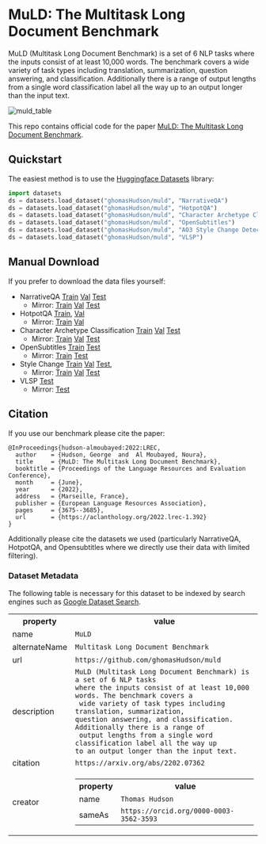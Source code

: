 # MuLD: The Multitask Long Document Benchmark

MuLD (Multitask Long Document Benchmark) is a set of 6 NLP tasks 
where the inputs consist of at least 10,000 words. The benchmark covers a
 wide variety of task types including translation, summarization, 
question answering, and classification. Additionally there is a range of
 output lengths from a single word classification label all the way up 
to an output longer than the input text.

![muld_table](https://user-images.githubusercontent.com/13795113/165515242-76f5fe2a-4cda-428c-aaa1-ab1ca961a8bb.png)


This repo contains official code for the paper [MuLD: The Multitask Long Document Benchmark](http://www.lrec-conf.org/proceedings/lrec2022/pdf/2022.lrec-1.392.pdf).

## Quickstart
The easiest method is to use the [Huggingface Datasets](https://github.com/huggingface/datasets) library:
```python
import datasets
ds = datasets.load_dataset("ghomasHudson/muld", "NarrativeQA")
ds = datasets.load_dataset("ghomasHudson/muld", "HotpotQA")
ds = datasets.load_dataset("ghomasHudson/muld", "Character Archetype Classification")
ds = datasets.load_dataset("ghomasHudson/muld", "OpenSubtitles")
ds = datasets.load_dataset("ghomasHudson/muld", "AO3 Style Change Detection")
ds = datasets.load_dataset("ghomasHudson/muld", "VLSP")
```
## Manual Download
If you prefer to download the data files yourself:
- NarrativeQA [Train](https://drive.google.com/uc?export=download&confirm=yTib&id=1sUXIC6lmk9Khp2mnr9VZwQ-StDlHqTw1) [Val](https://drive.google.com/uc?&confirm=yTib&export=download&id=1xdXEhLHtcqOZh0FbPhY_dnvNMg2bALtm) [Test](https://drive.google.com/uc?confirm=yTib&export=download&id=1BPBXyfYWVGtOXVQv_hlqtvbT25rTQzGu)
  - Mirror: [Train](https://collections.durham.ac.uk/downloads/r2r781wg08m) [Val](https://collections.durham.ac.uk/downloads/r2cf95jb47p) [Test](https://collections.durham.ac.uk/downloads/r2mk61rg96c)
- HotpotQA [Train](https://drive.google.com/uc?export=download&confirm=yTib&id=1OlGRyCEL9JhwIQIKViaWIXCOB_pwj8xU), [Val](https://drive.google.com/uc?export=download&confirm=yTib&id=1_Svtg6PycBpezDYJ78zcJqLa8Ohnk6Gq)
  - Mirror: [Train](https://collections.durham.ac.uk/downloads/r2t435gd01h) [Val](https://collections.durham.ac.uk/downloads/r21j92g751c)
- Character Archetype Classification [Train](https://drive.google.com/uc?export=download&id=1Ckabmzbrunj2np2piAN5_ooZgTiK9K5i) [Val](https://drive.google.com/uc?export=download&id=1I0N8gKD39s0wKLrcAJ0P-4uYdPqzTONS) [Test](https://drive.google.com/uc?export=download&id=1_AI6whuHfD1p3BF7TvOnr8Fs_lOVdt8j)
  - Mirror: [Train](https://collections.durham.ac.uk/downloads/r2jh343s34b) [Val](https://collections.durham.ac.uk/downloads/r2707957700) [Test](https://collections.durham.ac.uk/downloads/r2fx719m502)
- OpenSubtitles [Train](https://drive.google.com/uc?export=download&id=10QF5kL6nvWC4kHDieKx79K36RLdW1M1r&confirm=yTib) [Test](https://drive.google.com/uc?export=download&id=1KWPLYv2_7z_XIBWrWC3khXTNdPKhDF_X)
  - Mirror: [Train](https://collections.durham.ac.uk/downloads/r2x920fw88t) [Test](https://collections.durham.ac.uk/downloads/r26w924b850)
- Style Change [Train](https://drive.google.com/uc?export=download&id=1R29IQ_bFLw3_6DYLtP7YWFTGe7FQAevT&confirm=yTib) [Val](https://drive.google.com/uc?export=download&id=1B_RkTaMMOQXfJ7nDFCpq8GAth7yiW7vF) [Test](https://drive.google.com/uc?export=download&id=1-1eULJlV9nGrAwpdaEr5Ykchwfxn06kj), 
  - Mirror: [Train](https://collections.durham.ac.uk/downloads/r2b5644r533) [Val](https://collections.durham.ac.uk/downloads/r23484zg922) [Test](https://collections.durham.ac.uk/downloads/r2j67313844)
- VLSP [Test](https://drive.google.com/uc?export=download&id=1ljTZZV5MpD07my2Vn1SVT3eQPKMVlHU5)
  - Mirror: [Test](https://collections.durham.ac.uk/downloads/r2p5547r421)

## Citation
If you use our benchmark please cite the paper:
```
@InProceedings{hudson-almoubayed:2022:LREC,
  author    = {Hudson, George  and  Al Moubayed, Noura},
  title     = {MuLD: The Multitask Long Document Benchmark},
  booktitle = {Proceedings of the Language Resources and Evaluation Conference},
  month     = {June},
  year      = {2022},
  address   = {Marseille, France},
  publisher = {European Language Resources Association},
  pages     = {3675--3685},
  url       = {https://aclanthology.org/2022.lrec-1.392}
}
```

Additionally please cite the datasets we used (particularly NarrativeQA, HotpotQA, and Opensubtitles where we directly use their data with limited filtering).

### Dataset Metadata
The following table is necessary for this dataset to be indexed by search
engines such as <a href="https://g.co/datasetsearch">Google Dataset Search</a>.
<div itemscope itemtype="http://schema.org/Dataset">
<table>
  <tr>
    <th>property</th>
    <th>value</th>
  </tr>
  <tr>
    <td>name</td>
    <td><code itemprop="name">MuLD</code></td>
  </tr>
  <tr>
    <td>alternateName</td>
    <td><code itemprop="alternateName">Multitask Long Document Benchmark</code></td>
  </tr>
  <tr>
    <td>url</td>
    <td><code itemprop="url">https://github.com/ghomasHudson/muld</code></td>
  </tr>
  <tr>
    <td>description</td>
    <td><code itemprop="description">MuLD (Multitask Long Document Benchmark) is a set of 6 NLP tasks 
where the inputs consist of at least 10,000 words. The benchmark covers a
 wide variety of task types including translation, summarization, 
question answering, and classification. Additionally there is a range of
 output lengths from a single word classification label all the way up 
to an output longer than the input text.</code></td>
  </tr>
  <tr>
    <td>citation</td>
    <td><code itemprop="citation">https://arxiv.org/abs/2202.07362</code></td>
  </tr>
    
  <tr>
    <td>creator</td>
    <td>
      <div itemscope itemtype="http://schema.org/Person" itemprop="creator">
        <table>
          <tr>
            <th>property</th>
            <th>value</th>
          </tr>
          <tr>
            <td>name</td>
            <td><code itemprop="name">Thomas Hudson</code></td>
          </tr>
          <tr>
            <td>sameAs</td>
            <td><code itemprop="sameAs">https://orcid.org/0000-0003-3562-3593</code></td>
          </tr>
        </table>
      </div>
    </td>
  </tr>
</table>
</div>
